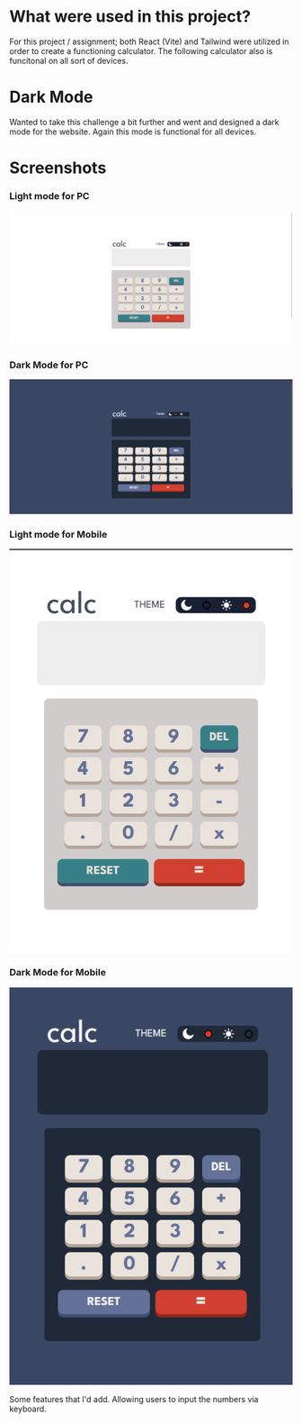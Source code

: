# What were used in this project?

For this project / assignment; both React (Vite) and Tailwind were utilized in order to
create a functioning calculator. The following calculator also is funcitonal on all sort of devices.

# Dark Mode

Wanted to take this challenge a bit further and went and designed a dark mode for the website.
Again this mode is functional for all devices.

# Screenshots

### Light mode for PC

![alt text](image.png)

### Dark Mode for PC

![alt text](image-1.png)

### Light mode for Mobile

![alt text](image-3.png)

### Dark Mode for Mobile

![alt text](image-2.png)

Some features that I'd add. Allowing users to input the numbers via keyboard.
